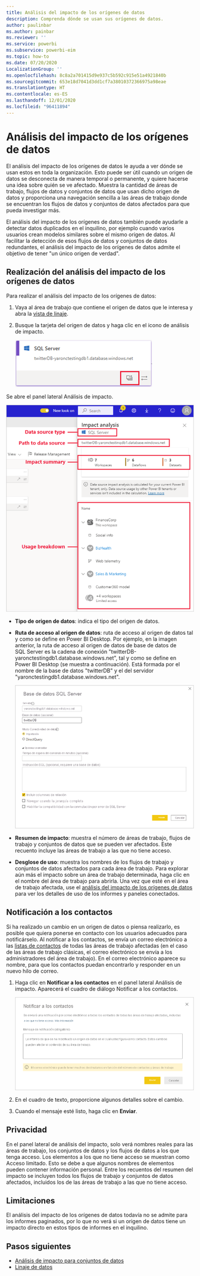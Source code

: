 ```yaml
---
title: Análisis del impacto de los orígenes de datos
description: Comprenda dónde se usan sus orígenes de datos.
author: paulinbar
ms.author: painbar
ms.reviewer: ''
ms.service: powerbi
ms.subservice: powerbi-eim
ms.topic: how-to
ms.date: 07/20/2020
LocalizationGroup: ''
ms.openlocfilehash: 8c8a2a701415d9e937c5b592c915e51a4921840b
ms.sourcegitcommit: 653e18d7041d3dd1cf7a38010372366975a98eae
ms.translationtype: HT
ms.contentlocale: es-ES
ms.lasthandoff: 12/01/2020
ms.locfileid: "96411894"
---
```

# <a name="data-source-impact-analysis"></a>Análisis del impacto de los orígenes de datos

El análisis del impacto de los orígenes de datos le ayuda a ver dónde se usan estos en toda la organización. Esto puede ser útil cuando un origen de datos se desconecta de manera temporal o permanente, y quiere hacerse una idea sobre quién se ve afectado. Muestra la cantidad de áreas de trabajo, flujos de datos y conjuntos de datos que usan dicho origen de datos y proporciona una navegación sencilla a las áreas de trabajo donde se encuentran los flujos de datos y conjuntos de datos afectados para que pueda investigar más.

El análisis del impacto de los orígenes de datos también puede ayudarle a detectar datos duplicados en el inquilino, por ejemplo cuando varios usuarios crean modelos similares sobre el mismo origen de datos. Al facilitar la detección de esos flujos de datos y conjuntos de datos redundantes, el análisis del impacto de los orígenes de datos admite el objetivo de tener "un único origen de verdad".

## <a name="perform-data-source-impact-analysis"></a>Realización del análisis del impacto de los orígenes de datos

Para realizar el análisis del impacto de los orígenes de datos:

1. Vaya al área de trabajo que contiene el origen de datos que le interesa y abra la [vista de linaje](service-data-lineage.md).
1. Busque la tarjeta del origen de datos y haga clic en el icono de análisis de impacto.

    ![Captura de pantalla de la tarjeta del origen de datos en la que se muestra el botón de análisis de impacto.](media/service-data-source-impact-analysis/data-source-impact-analysis-button.png)
 
Se abre el panel lateral Análisis de impacto.

![Captura de pantalla del panel lateral de análisis de impacto del origen de datos.](media/service-data-source-impact-analysis/data-source-impact-analyis-side-pane.png)
 
* **Tipo de origen de datos**: indica el tipo del origen de datos.
* **Ruta de acceso al origen de datos**: ruta de acceso al origen de datos tal y como se define en Power BI Desktop. Por ejemplo, en la imagen anterior, la ruta de acceso al origen de datos de base de datos de SQL Server es la cadena de conexión "twitterDB-yaronctestingdb1.database.windows.net", tal y como se define en Power BI Desktop (se muestra a continuación). Está formada por el nombre de la base de datos "twitterDB" y el del servidor "yaronctestingdb1.database.windows.net".

    ![Captura de pantalla de la definición de la cadena de conexión en Power BI Desktop.](media/service-data-source-impact-analysis/connection-string-definition-in-desktop.png)
 
* **Resumen de impacto**: muestra el número de áreas de trabajo, flujos de trabajo y conjuntos de datos que se pueden ver afectados. Este recuento incluye las áreas de trabajo a las que no tiene acceso.
* **Desglose de uso**: muestra los nombres de los flujos de trabajo y conjuntos de datos afectados para cada área de trabajo. Para explorar aún más el impacto sobre un área de trabajo determinada, haga clic en el nombre del área de trabajo para abrirla. Una vez que esté en el área de trabajo afectada, use el [análisis del impacto de los orígenes de datos](service-dataset-impact-analysis.md) para ver los detalles de uso de los informes y paneles conectados.

## <a name="notify-contacts"></a>Notificación a los contactos

Si ha realizado un cambio en un origen de datos o piensa realizarlo, es posible que quiera ponerse en contacto con los usuarios adecuados para notificárselo. Al notificar a los contactos, se envía un correo electrónico a las [listas de contactos](service-create-the-new-workspaces.md#create-a-contact-list) de todas las áreas de trabajo afectadas (en el caso de las áreas de trabajo clásicas, el correo electrónico se envía a los administradores del área de trabajo). En el correo electrónico aparece su nombre, para que los contactos puedan encontrarlo y responder en un nuevo hilo de correo. 

1. Haga clic en **Notificar a los contactos** en el panel lateral Análisis de impacto. Aparecerá el cuadro de diálogo Notificar a los contactos.

   ![Captura de pantalla del cuadro de diálogo Notificar a los contactos del origen de datos.](media/service-data-source-impact-analysis/notify-contacts-dialog.png)

1. En el cuadro de texto, proporcione algunos detalles sobre el cambio.
1. Cuando el mensaje esté listo, haga clic en **Enviar**.

## <a name="privacy"></a>Privacidad

En el panel lateral de análisis del impacto, solo verá nombres reales para las áreas de trabajo, los conjuntos de datos y los flujos de datos a los que tenga acceso. Los elementos a los que no tiene acceso se muestran como Acceso limitado. Esto se debe a que algunos nombres de elementos pueden contener información personal.
Entre los recuentos del resumen del impacto se incluyen todos los flujos de trabajo y conjuntos de datos afectados, incluidos los de las áreas de trabajo a las que no tiene acceso.

## <a name="limitations"></a>Limitaciones

El análisis del impacto de los orígenes de datos todavía no se admite para los informes paginados, por lo que no verá si un origen de datos tiene un impacto directo en estos tipos de informes en el inquilino.

## <a name="next-steps"></a>Pasos siguientes

* [Análisis de impacto para conjuntos de datos](service-dataset-impact-analysis.md)
* [Linaje de datos](service-data-lineage.md)